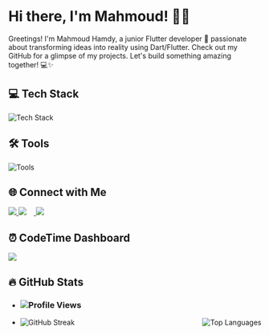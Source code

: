 # Hi there, I'm Mahmoud! 👨‍💻 

Greetings! I'm Mahmoud Hamdy, a junior Flutter developer 🚀 passionate about transforming ideas into reality using Dart/Flutter. Check out my GitHub for a glimpse of my projects. Let's build something amazing together! 💻✨

## 💻 Tech Stack
<p align="left">
  <img src="https://skillicons.dev/icons?i=dart,flutter,firebase,nodejs,java,python,cpp&theme=dark&borderRadius=20" alt="Tech Stack" />
</p>

## 🛠️ Tools
<p align="left">
  <img src="https://skillicons.dev/icons?i=mongodb,postman,tensorflow,photoshop,xd,figma,vscode,androidstudio,git,github,&theme=dark&borderRadius=20" alt="Tools" />
</p>

## 🌐 Connect with Me
<p align="left">
  <a href="https://www.linkedin.com/in/mahmoud-hamdy-alashwah/" target="_blank">
    <img src="https://img.shields.io/badge/-LinkedIn-0A66C2?style=flat-square&logo=LinkedIn&logoColor=white&label=Connect%20with%20me" />
  </a>
  <a href="mailto:hmdy7486@gmail.com" target="_blank">
    <img src="https://img.shields.io/badge/-Gmail-D14836?style=flat-square&logo=Gmail&logoColor=white&label=Email%20me" style="margin-right: 15px;" />
  </a>
  <a href="https://www.facebook.com/MahmoudHamdyElashwah/" target="_blank">
    <img src="https://img.shields.io/badge/-Facebook-1877F2?style=flat-square&logo=Facebook&logoColor=white&label=Follow%20me%20on%20Facebook" style="margin-right: 15px;" />
  </a>
</p>

## ⏰ CodeTime Dashboard
<p align="left">
   <a href="https://wakatime.com/@mahmoud_hamdy" target="_blank">
    <img src="https://img.shields.io/badge/-Wakatime-00877B?style=flat-square&logo=Wakatime&logoColor=white&label=See%20my%20Wakatime%20stats" style="margin-right: 15px;" />
  </a>
</p>

## 🔥 GitHub Stats
-   ###  ![Profile Views](https://komarev.com/ghpvc/?username=mahmoodhamdi&label=Profile%20views&color=0A66C2&style=flat-square)
 -  <div style="display: flex; justify-content: space-between;">
    <img src="https://github-readme-streak-stats.herokuapp.com/?user=mahmoodhamdi" alt="GitHub Streak">
    <img src="https://github-readme-stats.vercel.app/api/top-langs/?username=mahmoodhamdi&layout=compact" alt="Top Languages">
</div>

